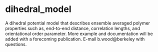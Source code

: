# dihedral_model
A dihedral potential model that describes ensemble averaged polymer properties such as, end-to-end distance, correlation lengths, and orientational order parameter. More example and documentation will be added with a forecoming publication. E-mail b.wood@berkeley with questions.
